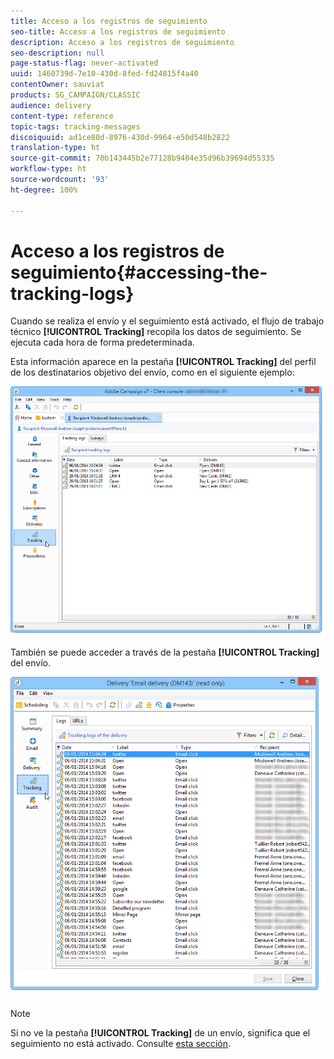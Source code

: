```yaml
---
title: Acceso a los registros de seguimiento
seo-title: Acceso a los registros de seguimiento
description: Acceso a los registros de seguimiento
seo-description: null
page-status-flag: never-activated
uuid: 1460739d-7e10-430d-8fed-fd24815f4a40
contentOwner: sauviat
products: SG_CAMPAIGN/CLASSIC
audience: delivery
content-type: reference
topic-tags: tracking-messages
discoiquuid: ad1ce80d-8976-430d-9964-e50d548b2822
translation-type: ht
source-git-commit: 70b143445b2e77128b9404e35d96b39694d55335
workflow-type: ht
source-wordcount: '93'
ht-degree: 100%

---
```



# Acceso a los registros de seguimiento{#accessing-the-tracking-logs}

Cuando se realiza el envío y el seguimiento está activado, el flujo de trabajo técnico **[!UICONTROL Tracking]** recopila los datos de seguimiento. Se ejecuta cada hora de forma predeterminada.

Esta información aparece en la pestaña **[!UICONTROL Tracking]** del perfil de los destinatarios objetivo del envío, como en el siguiente ejemplo:

![](assets/s_ncs_user_select_tracking_tab_from_recipient.png)

También se puede acceder a través de la pestaña **[!UICONTROL Tracking]** del envío.

![](assets/s_ncs_user_select_tracking_tab_from_del.png)

>[!NOTE]
>
>Si no ve la pestaña **[!UICONTROL Tracking]** de un envío, significa que el seguimiento no está activado. Consulte [esta sección](../../delivery/using/how-to-configure-tracked-links.md).
